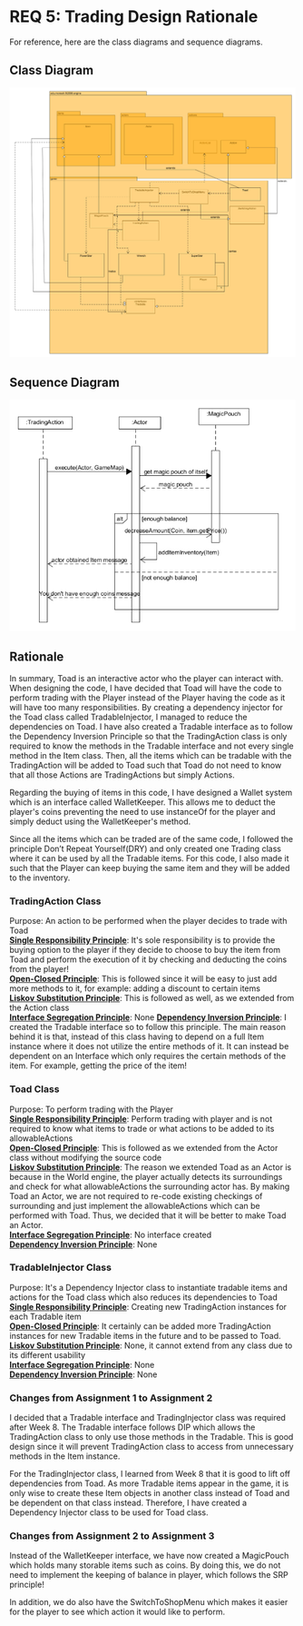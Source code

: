 # REQ 5: Trading Design Rationale

For reference, here are the class diagrams and sequence diagrams.

## Class Diagram

![req5 class diagram](./REQ5_class.png "REQ5 Class Diagram")

## Sequence Diagram

![req5 sequence diagram](./REQ5_sequence.png "REQ5 Sequence Diagram")

## Rationale  
In summary, Toad is an interactive actor who the player can interact with. When designing the code, I have
decided that Toad will have the code to perform trading with the Player instead of the Player having
the code as it will have too many responsibilities. By creating a dependency injector for the Toad class called
TradableInjector, I managed to reduce the dependencies on Toad. I have also created a Tradable interface
as to follow the Dependency Inversion Principle so that the TradingAction class is only required to know
the methods in the Tradable interface and not every single method in the Item class. Then, all the items which
can be tradable with the TradingAction will be added to Toad such that Toad do not need to know that all
those Actions are TradingActions but simply Actions.  

Regarding the buying of items in this code, I have designed a Wallet system which is an interface called
WalletKeeper. This allows me to deduct the player's coins preventing the need to use instanceOf for the player and simply
deduct using the WalletKeeper's method. 

Since all the items which can be traded are of the same code, I followed the principle Don’t
Repeat Yourself(DRY) and only created one Trading class where it can be used by all the Tradable
items. For this code, I also made it such that the Player can keep buying the same item and they will
be added to the inventory.  

### TradingAction Class    
Purpose: An action to be performed when the player decides to trade with Toad   
<b><u>Single Responsibility Principle</b></u>: It's sole responsibility is to provide the buying option to the player
if they decide to choose to buy the item from Toad and perform the execution of it by checking and
deducting the coins from the player!  
<b><u>Open-Closed Principle</b></u>: This is followed since it will be easy to just add more methods
to it, for example: adding a discount to certain items  
<b><u>Liskov Substitution Principle</b></u>: This is followed as well, as we extended from the Action class  
<b><u>Interface Segregation Principle</b></u>: None 
<b><u>Dependency Inversion Principle</b></u>:  I created the Tradable interface so to follow this principle.
The main reason behind it is that, instead of this class having to depend on a full Item instance where
it does not utilize the entire methods of it. It can instead be dependent on an Interface
which only requires the certain methods of the item. For example, getting the price of the item!

### Toad Class  
Purpose: To perform trading with the Player  
<b><u>Single Responsibility Principle</b></u>: Perform trading with player and is not required
to know what items to trade or what actions to be added to its allowableActions  
<b><u>Open-Closed Principle</b></u>:  This is followed as we extended from the Actor class without
modifying the source code  
<b><u>Liskov Substitution Principle</b></u>: The reason we extended Toad as an Actor is because in the
World engine, the player actually detects its surroundings and check for what allowableActions 
the surrounding actor has. By making Toad an Actor, we are not required to re-code existing
checkings of surrounding and just implement the allowableActions which can be performed with Toad.
Thus, we decided that it will be better to make Toad an Actor.  
<b><u>Interface Segregation Principle</b></u>: No interface created   
<b><u>Dependency Inversion Principle</b></u>: None

### TradableInjector Class  
Purpose: It's a Dependency Injector class to instantiate tradable items and actions for the Toad class which
also reduces its dependencies to Toad
<b><u>Single Responsibility Principle</b></u>: Creating new TradingAction instances for each Tradable item  
<b><u>Open-Closed Principle</b></u>: It certainly can be added more TradingAction instances for new
Tradable items in the future and to be passed to Toad.  
<b><u>Liskov Substitution Principle</b></u>: None, it cannot extend from any class due to its different
usability  
<b><u>Interface Segregation Principle</b></u>: None  
<b><u>Dependency Inversion Principle</b></u>: None

### Changes from Assignment 1 to Assignment 2  
I decided that a Tradable interface and TradingInjector class was required after Week 8. The Tradable
interface follows DIP which allows the TradingAction class to only use those methods in the Tradable. This is good
design since it will prevent TradingAction class to access from unnecessary methods in the Item instance.  

For the TradingInjector class, I learned from Week 8 that it is good to lift off dependencies from Toad.
As more Tradable items appear in the game, it is only wise to create these Item objects in another class
instead of Toad and be dependent on that class instead. Therefore, I have created a Dependency Injector class to be used for Toad class.

### Changes from Assignment 2 to Assignment 3
Instead of the WalletKeeper interface, we have now created a MagicPouch which holds many storable items such
as coins. By doing this, we do not need to implement the keeping of balance in player, which follows the
SRP principle!  

In addition, we do also have the SwitchToShopMenu which makes it easier for the player to see which 
action it would like to perform. 